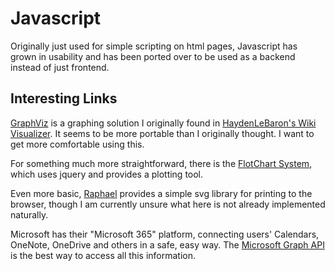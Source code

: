 # Javascript

Originally just used for simple scripting on html pages, Javascript has grown in usability and has been ported over to be used as a backend instead of just frontend.

## Interesting Links

[GraphViz](https://www.graphviz.org/) is a graphing solution I originally found in [HaydenLeBaron's Wiki Visualizer](https://github.com/HaydenLeBaron/mdwiki-cartographer). It seems to be more portable than I originally thought. I want to get more comfortable using this. 

For something much more straightforward, there is the [FlotChart System](http://www.flotcharts.org/), which uses jquery and provides a plotting tool.

Even more basic, [Raphael](http://raphaeljs.com/) provides a simple svg library for printing to the browser, though I am currently unsure what here is not already implemented naturally.

Microsoft has their "Microsoft 365" platform, connecting users' Calendars, OneNote, OneDrive and others in a safe, easy way. The [Microsoft Graph API](https://github.com/microsoftgraph/msgraph-sdk-javascript) is the best way to access all this information.